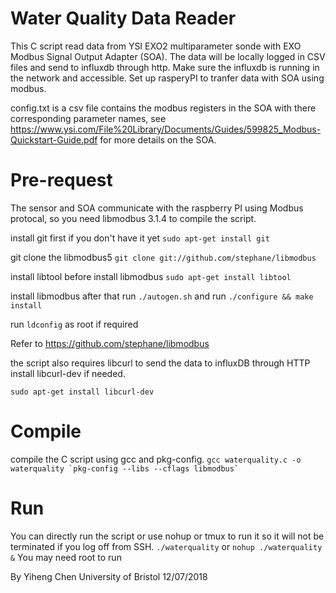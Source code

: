 # Water Quality Data Reader
This C script read data from YSI EXO2 multiparameter sonde with EXO Modbus Signal Output Adapter (SOA). The data will be locally logged in CSV files and send to influxdb through http. Make sure the influxdb is running in the network and accessible.
Set up rasperyPI to tranfer data with SOA using modbus.

config.txt is a csv file contains the modbus registers in the SOA with there corresponding parameter names, see https://www.ysi.com/File%20Library/Documents/Guides/599825_Modbus-Quickstart-Guide.pdf for more details on the SOA.

# Pre-request
The sensor and SOA communicate with the raspberry PI using Modbus protocal, so you need libmodbus 3.1.4 to compile the script.

install git first if you don't have it yet
    `sudo apt-get install git`

git clone the libmodbus5
     `git clone git://github.com/stephane/libmodbus` 

install libtool before install libmodbus
     `sudo apt-get install libtool`

install libmodbus after that
run `./autogen.sh` and run `./configure && make install`

run `ldconfig` as root if required

Refer to https://github.com/stephane/libmodbus 

the script also requires libcurl to send the data to influxDB through HTTP
install libcurl-dev if needed.

`sudo apt-get install libcurl-dev`

# Compile 
compile the C script using gcc and pkg-config.
`` gcc waterquality.c -o waterquality `pkg-config --libs --cflags libmodbus` ``

# Run
You can directly run the script or use nohup or tmux to run it so it will not be terminated if you log off from SSH.
`./waterquality`  or
`nohup ./waterquality &`
You may need root to run




By Yiheng Chen
University of Bristol
12/07/2018
